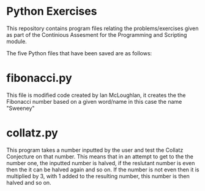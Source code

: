Python Exercises
==================
This repository contains program files relating the problems/exercises given as part of 
the Continious Assesment for the Programming and Scripting module.

The five Python files that have been saved are as follows:
  # fibonacci.py   
  This file is modified code created by Ian McLoughlan, it creates the the Fibonacci number based on a given word/name in this case the name "Sweeney"
  # collatz.py
  This program takes a number inputted by the user and test the Collatz Conjecture on that number. This means that in an attempt to get to the the number one, the inputted number is halved, if the reslutant number is even then the it can be halved again and so on. If the number is not even then it is multiplied by 3, with 1 added to the resulting number, this number is then halved and so on. 
  
  
